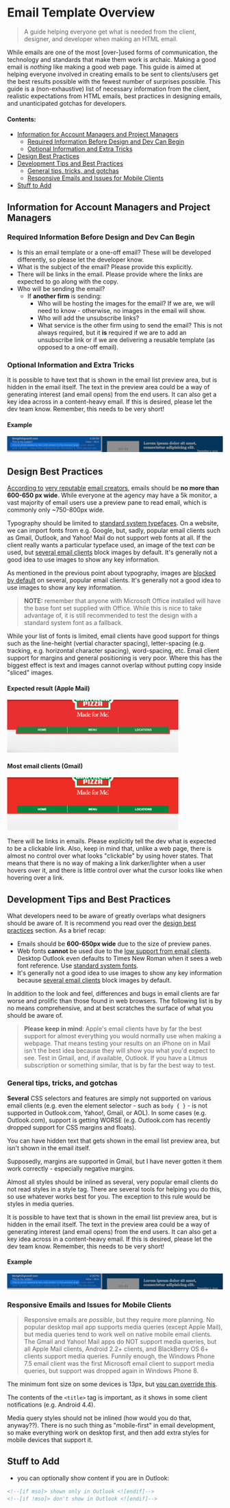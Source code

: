# Email Template Overview
> A guide helping everyone get what is needed from the client, designer, and developer when making an HTML email.

While emails are one of the most [over-]used forms of communication, the technology and standards that make them work is archaic. Making a good email is _nothing_ like making a good web page. This guide is aimed at helping everyone involved in creating emails to be sent to clients/users get the best results possible with the fewest number of surprises possible. This guide is a (non-exhaustive) list of necessary information from the client, realistic expectations from HTML emails, best practices in designing emails, and unanticipated gotchas for developers.


#### Contents:

* [Information for Account Managers and Project Managers](#information-for-account-managers-and-project-managers)
  - [Required Information Before Design and Dev Can Begin](#required-information-before-design-and-dev-can-begin)
  - [Optional Information and Extra Tricks](#optional-information-and-extra-tricks)
* [Design Best Practices](#design-best-practices)
* [Development Tips and Best Practices](#development-tips-and-best-practices)
  - [General tips, tricks, and gotchas](#general-tips-tricks-and-gotchas)
  - [Responsive Emails and Issues for Mobile Clients](#responsive-emails-and-issues-for-mobile-clients)
* [Stuff to Add](#stuff-to-add)


## Information for Account Managers and Project Managers

### Required Information Before Design and Dev Can Begin

* Is this an email template or a one-off email? These will be developed differently, so please let the developer know.
* What is the subject of the email? Please provide this explicitly.
* There will be links in the email. Please provide where the links are expected to go along with the copy.
* Who will be sending the email?
  - If __another firm__ is sending:
    * Who will be hosting the images for the email? If we are, we will need to know - otherwise, no images in the email will show.
    * Who will add the unsubscribe links?
    * What service is the other firm using to send the email? This is not always required, but it **is** required if we are to add an unsubscribe link or if we are delivering a reusable template (as opposed to a one-off email).


### Optional Information and Extra Tricks

It is possible to have text that is shown in the email list preview area, but is hidden in the email itself. The text in the preview area could be a way of generating interest (and email opens) from the end users. It can also get a key idea across in a content-heavy email. If this is desired, please let the dev team know. Remember, this needs to be very short!

#### Example
![example of text only in preview area](./images/hidden-preview-text.png)



## Design Best Practices

[According to][cm-max-width-2] [very reputable][cm-max-width] [email creators][mc-basics], emails should be **no more than 600-650 px wide**. While everyone at the agency may have a 5k monitor, a vast majority of email users use a preview pane to read email, which is commonly only ~750-800px wide.

Typography should be limited to [standard system typefaces][mc-typography]. On a website, we can import fonts from e.g. Google, but, sadly, popular email clients such as Gmail, Outlook, and Yahoo! Mail do not support web fonts at all. If the client really wants a particular typeface used, an image of the text *can* be used, but [several email clients][cm-image-blocking] block images by default. It's generally not a good idea to use images to show any key information.

As mentioned in the previous point about typography, images are [blocked by default][cm-image-blocking] on several, popular email clients. It's generally not a good idea to use images to show any key information.

> **NOTE:** remember that anyone with Microsoft Office installed will have the base font set supplied with Office.  While this is nice to take advantage of, it is still recommended to test the design with a standard system font as a fallback.

While your list of fonts is limited, email clients have good support for things such as the line-height (vertial character spacing), letter-spacing (e.g. tracking, e.g. horizontal character spacing), word-spacing, etc. Email client support for margins and general positioning is very poor. Where this has the biggest effect is text and images cannot overlap without putting copy inside "sliced" images.

#### Expected result (Apple Mail)
![correctly displayed margins](./images/negative-margin-apple-mail.jpg)

#### Most email clients (Gmail)
![incorrectly displayed margins](./images/negative-margin-gmail.jpg)

There will be links in emails. Please explicitly tell the dev what is expected to be a clickable link. Also, keep in mind that, unlike a web page, there is almost no control over what looks "clickable" by using hover states. That means that there is no way of making a link darker/lighter when a user hovers over it, and there is little control over what the cursor looks like when hovering over a link.



## Development Tips and Best Practices

What developers need to be aware of greatly overlaps what designers should be aware of. It is recommend you read over the [design best practices](#design-best-practices) section. As a brief recap:

* Emails should be **600-650px wide** due to the size of preview panes.
* Web fonts **cannot** be used due to the [low support from email clients][mc-typography]. Desktop Outlook even defaults to Times New Roman when it sees a web font reference. Use [standard system fonts][mc-typography].
* It's generally not a good idea to use images to show any key information because [several email clients][cm-image-blocking] block images by default.

In addition to the look and feel, differences and bugs in email clients are far worse and prolific than those found in web browsers. The following list is by no means comprehensive, and at best scratches the surface of what you should be aware of.

> **Please keep in mind**: Apple's email clients have by far the best support for almost everything you would normally use when making a webpage. That means testing your results on an iPhone on in Mail isn't the best idea because they will show you what you'd expect to see. Test in Gmail, and, if available, Outlook. If you have a Litmus subscription or something similar, that is by far the best way to test.


### General tips, tricks, and gotchas

**Several** CSS selectors and features are simply not supported on various email clients (e.g. even the element selector - such as `body { }` - is not supported in Outlook.com, Yahoo!, Gmail, or AOL).  In some cases (e.g. Outlook.com), support is getting WORSE (e.g. Outlook.com has recently dropped support for CSS margins and floats).

You can have hidden text that gets shown in the email list preview area, but isn't shown in the email itself.

Supposedly, margins are supported in Gmail, but I have never gotten it them work correctly -  especially negative margins.

Almost all styles should be inlined as several, very popular email clients do not read styles in a style tag. There are several tools for helping you do this, so use whatever works best for you. The exception to this rule would be styles in media queries.

It is possible to have text that is shown in the email list preview area, but is hidden in the email itself. The text in the preview area could be a way of generating interest (and email opens) from the end users. It can also get a key idea across in a content-heavy email. If this is desired, please let the dev team know. Remember, this needs to be very short!

#### Example
![example of text only in preview area](./images/hidden-preview-text.png)



### Responsive Emails and Issues for Mobile Clients

> Responsive emails are _possible_, but they require more planning. No popular desktop mail app supports media queries (except Apple Mail), but media queries tend to work well on native mobile email clients. The Gmail and Yahoo! Mail apps do NOT support media queries, but all Apple Mail clients, Android 2.2+ clients, and BlackBerry OS 6+ clients support media queries. Funnily enough, the Windows Phone 7.5 email client was the first Microsoft email client to support media queries, but support was dropped again in Windows Phone 8.

The minimum font size on some devices is 13px, but [you can override this][cm-min-font].

The contents of the `<title>` tag is important, as it shows in some client notifications (e.g. Android 4.4).

Media query styles should not be inlined (how would you do that, anyway??). There is no such thing as "mobile-first" in email development, so make everything work on desktop first, and then add extra styles for mobile devices that support it.



## Stuff to Add

  * you can optionally show content if you are in Outlook:
  ```html
  <!--[if mso]> shown only in Outlook <![endif]-->
  <!--[if !mso]> don't show in Outlook <![endif]-->
  ```

[dev-cerberus-home]: http://tedgoas.github.io/Cerberus
[dev-cerberus-github]: https://github.com/TedGoas/Cerberus
[mc-basics]: http://templates.mailchimp.com/getting-started/html-email-basics/ "MailChimp Designer/Developer Reference"
[mc-typography]: http://templates.mailchimp.com/design/typography/ "MailChimp Typography Reference"
[cm-min-font]: http://www.campaignmonitor.com/blog/how-to/2010/12/save-your-layout-by-overriding-the-minimum-font-size-on-the-iphone-and/
[cm-css]: https://www.campaignmonitor.com/css/
[cm-image-blocking]: https://www.campaignmonitor.com/dev-resources/will-it-work/image-blocking/
[cm-max-width]: https://www.campaignmonitor.com/blog/email-marketing/2005/04/maximum-width-for-html-emails/
[cm-max-width-2]: https://www.campaignmonitor.com/blog/email-marketing/2011/06/how-wide-are-html-email-designs-today/
